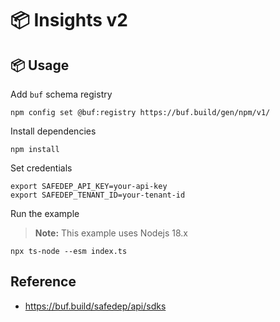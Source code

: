 # 📦 Insights v2

## 📦 Usage

Add `buf` schema registry

```shell
npm config set @buf:registry https://buf.build/gen/npm/v1/
```

Install dependencies

```shell
npm install
```

Set credentials

```shell
export SAFEDEP_API_KEY=your-api-key
export SAFEDEP_TENANT_ID=your-tenant-id
```

Run the example

> **Note:** This example uses Nodejs 18.x

```shell
npx ts-node --esm index.ts
```

## Reference

- https://buf.build/safedep/api/sdks
